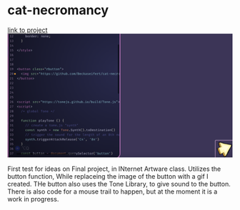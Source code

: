 # cat-necromancy

[link to project](https://beckaseifert.github.io/click-and-point/)
![screenshot of page](tss.png)

First test for ideas on Final project, in INternet Artware class. Utilizes the button function, While replaceing the image of the button with a gif I created. THe button also uses the Tone Library, to give sound to the button. There is also code for a mouse trail to happen, but at the moment it is a work in progress.
